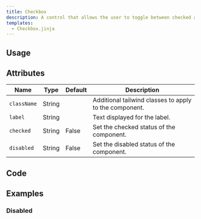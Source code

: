 ```yaml
---
title: Checkbox
description: A control that allows the user to toggle between checked and not checked.
templates:
  - Checkbox.jinja
---
```



<TabPreview component="Checkbox" template="examples/Checkbox.html"/>

<Prose>

## Usage

</Prose>

<IncludeTemplate template="examples/checkbox.html"/>

<Prose>

## Attributes

| Name        | Type   | Default | Description                                            |
|-------------|--------|---------|--------------------------------------------------------|
| `className` | String |         | Additional tailwind classes to apply to the component. |
| `label`     | String |         | Text displayed for the label.                          |
| `checked`   | String | False   | Set the checked status of the component.               |
| `disabled`  | String | False   | Set the disabled status of the component.              |

## Code
</Prose>

<IncludeComponents :components="{{ metadata.templates }}" />

<Prose>

## Examples
</Prose>

<Prose>

### Disabled

</Prose>

<TabPreview component="Disabled" template="examples/checkbox_disabled.html"/>

